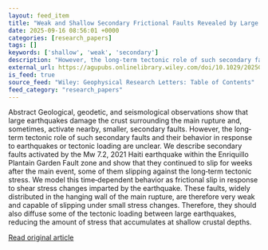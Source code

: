 ```yaml
---
layout: feed_item
title: "Weak and Shallow Secondary Frictional Faults Revealed by Large Earthquakes in Haiti"
date: 2025-09-16 08:56:01 +0000
categories: [research_papers]
tags: []
keywords: ['shallow', 'weak', 'secondary']
description: "However, the long‐term tectonic role of such secondary faults and their behavior in response to earthquakes or tectonic loading are unclear"
external_url: https://agupubs.onlinelibrary.wiley.com/doi/10.1029/2025GL114939?af=R
is_feed: true
source_feed: "Wiley: Geophysical Research Letters: Table of Contents"
feed_category: "research_papers"
---
```


Abstract Geological, geodetic, and seismological observations show that large earthquakes damage the crust surrounding the main rupture and, sometimes, activate nearby, smaller, secondary faults. However, the long‐term tectonic role of such secondary faults and their behavior in response to earthquakes or tectonic loading are unclear. We describe secondary faults activated by the Mw 7.2, 2021 Haiti earthquake within the Enriquillo Plantain Garden Fault zone and show that they continued to slip for weeks after the main event, some of them slipping against the long‐term tectonic stress. We model this time‐dependent behavior as frictional slip in response to shear stress changes imparted by the earthquake. These faults, widely distributed in the hanging wall of the main rupture, are therefore very weak and capable of slipping under small stress changes. Therefore, they should also diffuse some of the tectonic loading between large earthquakes, reducing the amount of stress that accumulates at shallow crustal depths.

[Read original article](https://agupubs.onlinelibrary.wiley.com/doi/10.1029/2025GL114939?af=R)

